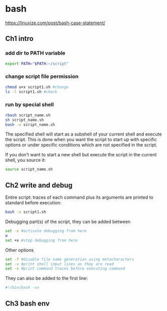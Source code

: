 # bash

https://linuxize.com/post/bash-case-statement/

## Ch1 intro

### add dir to PATH variable
``` bash
export PATH="$PATH:~/script"
```
  
### change script file permission
``` bash
chmod u+x script1.sh #change
ls -l script1.sh #check
```
  
### run by special shell
``` bash
rbash script_name.sh
sh script_name.sh
bash -x script_name.sh
```
  
The specified shell will start as a subshell of your current shell and execute the script. This is done when you want the script to start up with specific options or under specific conditions which are not specified in the script.

If you don't want to start a new shell but execute the script in the current shell, you source it:
``` bash
source script_name.sh
```

## Ch2 write and debug
 
Entire script: traces of each command plus its arguments are printed to standard before execution:
``` bash
bash -x script1.sh
```

Debugging part(s) of the script, they can be added between 
``` bash
set -x #activate debugging from here
w
set +x #stop debugging from here
```
  
Other options
``` bash
set -f #disable file name generation using metacharacters
set -v #print shell input lines as they are read
set -x #print command traces before executing command
```

They can also be added to the first line:
``` bash
#!/bin/bash -xv
```
  
## Ch3 bash env

